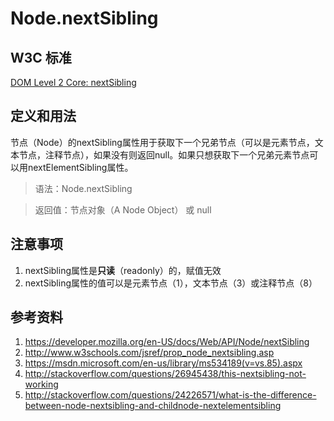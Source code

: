 # Node.nextSibling

## W3C 标准
[DOM Level 2 Core: nextSibling](https://www.w3.org/TR/DOM-Level-2-Core/core.html#ID-6AC54C2F)

## 定义和用法
节点（Node）的nextSibling属性用于获取下一个兄弟节点（可以是元素节点，文本节点，注释节点），如果没有则返回null。如果只想获取下一个兄弟元素节点可以用nextElementSibling属性。

> 语法：Node.nextSibling

> 返回值：节点对象（A Node Object） 或 null

## 注意事项
1. nextSibling属性是**只读**（readonly）的，赋值无效
2. nextSibling属性的值可以是元素节点（1），文本节点（3）或注释节点（8）

## 参考资料
1. https://developer.mozilla.org/en-US/docs/Web/API/Node/nextSibling
2. http://www.w3schools.com/jsref/prop_node_nextsibling.asp
3. https://msdn.microsoft.com/en-us/library/ms534189(v=vs.85).aspx
4. http://stackoverflow.com/questions/26945438/this-nextsibling-not-working
5. http://stackoverflow.com/questions/24226571/what-is-the-difference-between-node-nextsibling-and-childnode-nextelementsibling
